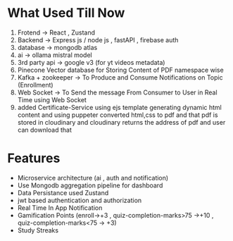 # What Used Till Now

1. Frotend -> React , Zustand 
2. Backend -> Express js / node js , fastAPI , firebase auth 
3. database -> mongodb atlas 
4. ai      -> ollama mistral model
5. 3rd party api -> google v3 (for yt videos metadata)
6. Pinecone Vector database for Storing Content of PDF namespace wise 
7. Kafka + zookeeper -> To Produce and Consume Notifications on Topic (Enrollment) 
8. Web Socket -> To Send the message From Consumer to User in Real Time using Web Socket
9. added Certificate-Service using ejs template generating dynamic html content and using puppeter converted html,css to pdf and that pdf is stored in cloudinary and cloudinary returns the address of pdf and user can download that  

# Features

- Microservice architecture (ai , auth and notification)
- Use Mongodb aggregation pipeline for dashboard
- Data Persistance used Zustand 
- jwt based authentication and authorization 
- Real Time In App Notification
- Gamification Points (enroll->+3 , quiz-completion-marks>75 ->+10 , quiz-completion-marks<75 -> +3)
- Study Streaks 